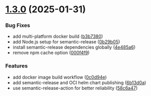 # [1.3.0](https://github.com/gurghet/github-deploy-key-operator/compare/v1.2.3...v1.3.0) (2025-01-31)


### Bug Fixes

* add multi-platform docker build ([b3b7380](https://github.com/gurghet/github-deploy-key-operator/commit/b3b7380813ec1e58973154690b65d662c2d73058))
* add Node.js setup for semantic-release ([0b29b05](https://github.com/gurghet/github-deploy-key-operator/commit/0b29b05b3ae87311442dc543db85d94506c185cb))
* install semantic-release dependencies globally ([4e485a6](https://github.com/gurghet/github-deploy-key-operator/commit/4e485a663b40f95feef96927457145f72e25a906))
* remove npm cache option ([000f4f9](https://github.com/gurghet/github-deploy-key-operator/commit/000f4f99686855410f2dda1c3ef8764d98bcb552))


### Features

* add docker image build workflow ([0c0d94e](https://github.com/gurghet/github-deploy-key-operator/commit/0c0d94ede7ce5acc5ba132b1d51e23c34033ee8b))
* add semantic-release and OCI helm chart publishing ([6b13d0a](https://github.com/gurghet/github-deploy-key-operator/commit/6b13d0a70c91a63b1b405e0b09c2b18e814a4300))
* use semantic-release-action for better reliability ([58c6a47](https://github.com/gurghet/github-deploy-key-operator/commit/58c6a47fa7190fa76d39748d0a93855628b58051))

